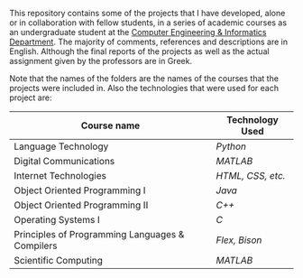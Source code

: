 This repository contains some of the projects that I have developed, alone or in collaboration with fellow students, in a series of academic courses as an undergraduate student at the [Computer Engineering & Informatics Department](https://www.ceid.upatras.gr/). The majority of comments, references and descriptions are in English. Although the final reports of the projects as well as the actual assignment given by the professors are in Greek.

Note that the names of the folders are the names of the courses that the projects were included in.
Also the technologies that were used for each project are:

| Course name | Technology Used |
| ----------- | --------------- |
| Language Technology | *Python* |
| Digital Communications | *MATLAB* |
| Internet Technologies | *HTML, CSS, etc.* |
| Object Oriented Programming I | *Java* |
| Object Oriented Programming II | *C++* |
| Operating Systems I | *C* |
| Principles of Programming Languages & Compilers | *Flex, Bison* |
| Scientific Computing | *MATLAB* |
